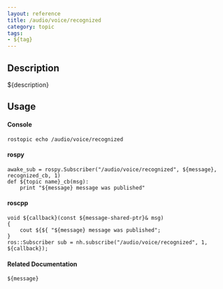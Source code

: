 ```yaml
---
layout: reference
title: /audio/voice/recognized
category: topic
tags: 
- ${tag}
---
```


## Description
${description}

## Usage
#### Console
```
rostopic echo /audio/voice/recognized
```

#### rospy
```
awake_sub = rospy.Subscriber("/audio/voice/recognized", ${message}, recognized_cb, 1)
def ${topic name}_cb(msg):
    print "${message} message was published"
```

#### roscpp
```
void ${callback}(const ${message-shared-ptr}& msg)
{
    cout ${${ "${message} message was published";
}
ros::Subscriber sub = nh.subscribe("/audio/voice/recognized", 1, ${callback});
```

#### Related Documentation
``${message}``  